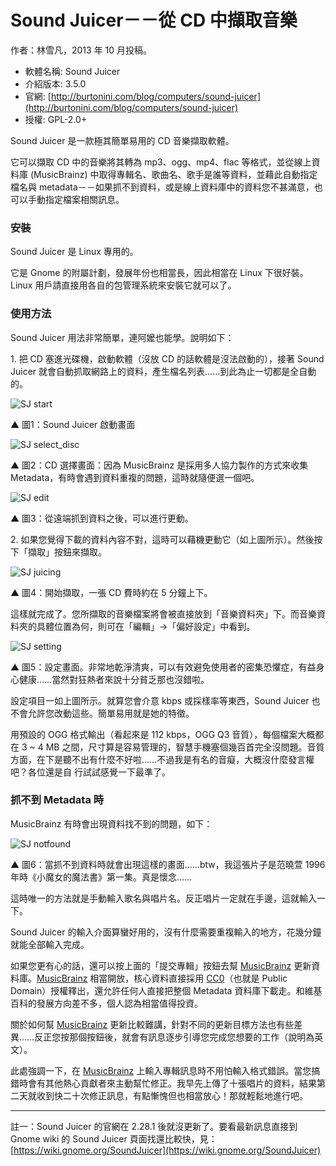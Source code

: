 # Sound Juicer－－從 CD 中擷取音樂
作者：林雪凡，2013 年 10 月投稿。

* 軟體名稱: Sound Juicer
* 介紹版本: 3.5.0
* 官網: [http://burtonini.com/blog/computers/sound-juicer](http://burtonini.com/blog/computers/sound-juicer)
* 授權: GPL-2.0+

Sound Juicer 是一款極其簡單易用的 CD 音樂擷取軟體。

它可以擷取 CD 中的音樂將其轉為 mp3、ogg、mp4、flac 等格式，並從線上資料庫 (MusicBrainz) 中取得專輯名、歌曲名、歌手是誰等資料，並藉此自動指定檔名與 metadata－－如果抓不到資料，或是線上資料庫中的資料您不甚滿意，也可以手動指定檔案相關訊息。

### 安裝

Sound Juicer 是 Linux 專用的。

它是 Gnome 的附屬計劃，發展年份也相當長，因此相當在 Linux 下很好裝。Linux 用戶請直接用各自的包管理系統來安裝它就可以了。

### 使用方法

Sound Juicer 用法非常簡單，連阿嬤也能學。說明如下：

1\. 把 CD 塞進光碟機，啟動軟體（沒放 CD 的話軟體是沒法啟動的），接著 Sound Juicer 就會自動抓取網路上的資料，產生檔名列表……到此為止一切都是全自動的。

![SJ start](http://www.openfoundry.org/images/131112/soundjuicer/SJ_start.jpg)  

▲ 圖1：Sound Juicer 啟動畫面

![SJ select_disc](http://www.openfoundry.org/images/131112/soundjuicer/SJ_select_disc.jpg)

▲ 圖2：CD 選擇畫面：因為 MusicBrainz 是採用多人協力製作的方式來收集 Metadata，有時會遇到資料重複的問題，這時就隨便選一個吧。

![SJ edit](http://www.openfoundry.org/images/131112/soundjuicer/SJ_edit.jpg)

▲ 圖3：從遠端抓到資料之後，可以進行更動。

2\. 如果您覺得下載的資料內容不對，這時可以藉機更動它（如上圖所示）。然後按下「擷取」按鈕來擷取。

![SJ juicing](http://www.openfoundry.org/images/131112/soundjuicer/SJ_juicing.jpg)

▲ 圖4：開始擷取，一張 CD 費時約在 5 分鐘上下。

這樣就完成了。您所擷取的音樂檔案將會被直接放到「音樂資料夾」下。而音樂資料夾的具體位置為何，則可在「編輯」→「偏好設定」中看到。

![SJ setting](http://www.openfoundry.org/images/131112/soundjuicer/SJ_setting.jpg)

▲ 圖5：設定畫面。非常地乾淨清爽，可以有效避免使用者的密集恐懼症，有益身心健康……當然對狂熱者來說十分貧乏那也沒錯啦。

設定項目一如上圖所示。就算您會介意 kbps 或採樣率等東西，Sound Juicer 也不會允許您改動這些。簡單易用就是她的特徵。

用預設的 OGG 格式輸出（看起來是 112 kbps，OGG Q3 音質），每個檔案大概都在 3 ~ 4 MB 之間，尺寸算是容易管理的，智慧手機塞個幾百首完全沒問題。音質方面，在下是聽不出有什麼不好啦……不過我是有名的音癡，大概沒什麼發言權吧？各位還是自 行試試感覺一下最準了。

### 抓不到 Metadata 時

MusicBrainz 有時會出現資料找不到的問題，如下：

![SJ notfound](http://www.openfoundry.org/images/131112/soundjuicer/SJ_notfound.jpg)

▲ 圖6：當抓不到資料時就會出現這樣的畫面……btw，我這張片子是范曉萱 1996 年時《小魔女的魔法書》第一集。真是懷念……

這時唯一的方法就是手動輸入歌名與唱片名。反正唱片一定就在手邊，這就輸入一下。

Sound Juicer 的輸入介面算蠻好用的，沒有什麼需要重複輸入的地方，花幾分鐘就能全部輸入完成。

如果您更有心的話，還可以按上面的「提交專輯」按鈕去幫 [MusicBrainz](http://musicbrainz.org/) 更新資料庫。[MusicBrainz](http://musicbrainz.org/) 相當開放，核心資料直接採用 [CC0](http://creativecommons.org/publicdomain/zero/1.0/)（也就是 Public Domain）授權釋出，還允許任何人直接把整個 Metadata 資料庫下載走。和維基百科的發展方向差不多，個人認為相當值得投資。

關於如何幫 [MusicBrainz](http://musicbrainz.org/) 更新比較難講，針對不同的更新目標方法也有些差異……反正您按那個按鈕後，就會有訊息逐步引導您完成您想要的工作（說明為英文）。

此處強調一下，在 [MusicBrainz](http://musicbrainz.org/) 上輸入專輯訊息時不用怕輸入格式錯誤。當您搞錯時會有其他熱心貢獻者來主動幫忙修正。我早先上傳了十張唱片的資料，結果第二天就收到快二十次修正訊息，有點慚愧但也相當放心！那就輕鬆地進行吧。

* * *

註一：Sound Juicer 的官網在 2.28.1 後就沒更新了。要看最新訊息直接到 Gnome wiki 的 Sound Juicer 頁面找還比較快，見：[https://wiki.gnome.org/SoundJuicer](https://wiki.gnome.org/SoundJuicer)